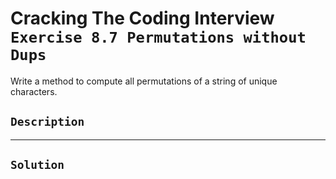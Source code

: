 # Cracking The Coding Interview `Exercise 8.7 Permutations without Dups`

Write a method to compute all permutations of a string of unique characters.

## `Description`

---

## `Solution`